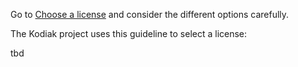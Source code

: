 Go to [Choose a license](https://choosealicense.com/) and consider the different options carefully.

The Kodiak project uses this guideline to select a license:

tbd
